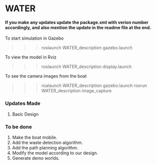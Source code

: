 # WATER

#### If you make any updates update the package.xml with verion number accordingly, and also mention the update in the readme file at the end.

To start simulation in Gazebo
>>> roslaunch WATER_description gazebo.launch

To view the model in Rviz
>>> roslaunch WATER_description display.launch

To see the camera images from the boat
>>> roalaunch WATER_description gazebo.launch
>>> rosrun WATER_description image_capture

### Updates Made
1. Basic Design

### To be done
1. Make the boat mobile.
2. Add the waste detection algorithm.
3. Add the path planning algorithm.
4. Modify the model according to our design.
5. Generate demo worlds.
